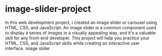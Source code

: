 # image-slider-project
In this web development project, i created an image slider or carousel
using HTML, CSS, and JavaScript. An image slider is a common component used to display a
series of images in a visually appealing way, and it's a valuable skill for any front-end developer.
This project will help you practice your HTML, CSS, and JavaScript skills while creating an
interactive user interface.
image slider
